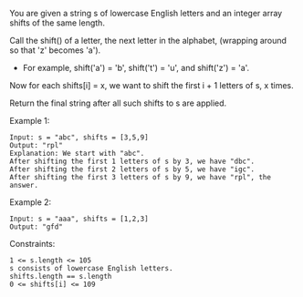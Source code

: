 You are given a string s of lowercase English letters and an integer array shifts of the same length.

Call the shift() of a letter, the next letter in the alphabet, (wrapping around so that 'z' becomes 'a').

  - For example, shift('a') = 'b', shift('t') = 'u', and shift('z') = 'a'.
  
Now for each shifts[i] = x, we want to shift the first i + 1 letters of s, x times.

Return the final string after all such shifts to s are applied.

 

Example 1:

    Input: s = "abc", shifts = [3,5,9]
    Output: "rpl"
    Explanation: We start with "abc".
    After shifting the first 1 letters of s by 3, we have "dbc".
    After shifting the first 2 letters of s by 5, we have "igc".
    After shifting the first 3 letters of s by 9, we have "rpl", the answer.
Example 2:

    Input: s = "aaa", shifts = [1,2,3]
    Output: "gfd"
    

Constraints:

    1 <= s.length <= 105
    s consists of lowercase English letters.
    shifts.length == s.length
    0 <= shifts[i] <= 109